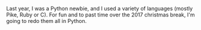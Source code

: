 Last year, I was a Python newbie, and I used a variety of languages (mostly Pike, Ruby or C).
For fun and to past time over the 2017 christmas break, I'm going to redo them all in Python. 
